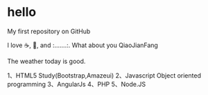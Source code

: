 # hello
My first repository on GitHub

I love :coffee:, :pizza:,  and :.......:. What about you QiaoJianFang

The weather today is good.

1、HTML5 Study(Bootstrap,Amazeui)
2、Javascript Object oriented programming
3、AngularJs
4、PHP
5、Node.JS